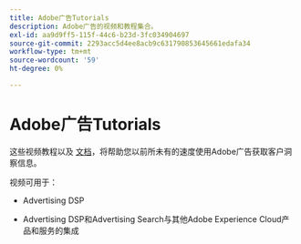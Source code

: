 ```yaml
---
title: Adobe广告Tutorials
description: Adobe广告的视频和教程集合。
exl-id: aa9d9ff5-115f-44c6-b23d-3fc034904697
source-git-commit: 2293acc5d4ee8acb9c631790853645661edafa34
workflow-type: tm+mt
source-wordcount: '59'
ht-degree: 0%

---
```


# Adobe广告Tutorials

这些视频教程以及 [文档](https://experienceleague.adobe.com/docs/advertising-cloud.html)，将帮助您以前所未有的速度使用Adobe广告获取客户洞察信息。

视频可用于：

* Advertising DSP

* Advertising DSP和Advertising Search与其他Adobe Experience Cloud产品和服务的集成

<!--
See other -learn tutorials landing pages to get ideas for additional content
-->
